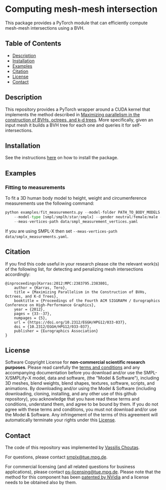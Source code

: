# Computing mesh-mesh intersection

This package provides a PyTorch module that can efficiently compute mesh-mesh
intersections using a BVH.


## Table of Contents
  * [Description](#description)
  * [Installation](#installation)
  * [Examples](#examples)
  * [Citation](#citation)
  * [License](#license)
  * [Contact](#contact)

## Description

This repository provides a PyTorch wrapper around a CUDA kernel that implements
the method described in [Maximizing parallelism in the construction of BVHs,
octrees, and k-d trees](https://dl.acm.org/citation.cfm?id=2383801). More
specifically, given an input mesh it builds a
BVH tree for each one and queries it for self-intersections. 

## Installation

See the instructions [here](docs/install.md) on how to install the package.

## Examples

### Fitting to measurements

To fit a 3D human body model to height, weight and circumenference measurements
use the following command:
```python
python examples/fit_measurements.py --model-folder PATH_TO_BODY_MODELS \
    --model-type [smpl/smplh/star/smplx] --gender neutral/female/male --num-betas 30 \
    --meas-vertices-path data/smpl_measurement_vertices.yaml
```
If you are using SMPL-X then set `--meas-vertices-path data/smplx_measurements.yaml`.

## Citation

If you find this code useful in your research please cite the relevant work(s) of the following list, for detecting and penalizing mesh intersections accordingly:

```
@inproceedings{Karras:2012:MPC:2383795.2383801,
    author = {Karras, Tero},
    title = {Maximizing Parallelism in the Construction of BVHs, Octrees, and K-d Trees},
    booktitle = {Proceedings of the Fourth ACM SIGGRAPH / Eurographics Conference on High-Performance Graphics},
    year = {2012},
    pages = {33--37},
    numpages = {5},
    url = {https://doi.org/10.2312/EGGH/HPG12/033-037}, 
    doi = {10.2312/EGGH/HPG12/033-037},
    publisher = {Eurographics Association}
}
```

## License

Software Copyright License for **non-commercial scientific research purposes**.
Please read carefully the [terms and
conditions](https://github.com/vchoutas/mesh-mesh-intersection/blob/master/LICENSE) and any
accompanying documentation before you download and/or use the SMPL-X/SMPLify-X
model, data and software, (the "Model & Software"), including 3D meshes, blend
weights, blend shapes, textures, software, scripts, and animations. By
downloading and/or using the Model & Software (including downloading, cloning,
installing, and any other use of this github repository), you acknowledge that
you have read these terms and conditions, understand them, and agree to be bound
by them. If you do not agree with these terms and conditions, you must not
download and/or use the Model & Software. Any infringement of the terms of this
agreement will automatically terminate your rights under this
[License](./LICENSE).




## Contact
The code of this repository was implemented by [Vassilis Choutas](vassilis.choutas@tuebingen.mpg.de).

For questions, please contact [smplx@tue.mpg.de](smplx@tue.mpg.de). 

For commercial licensing (and all related questions for business applications), please contact [ps-licensing@tue.mpg.de](ps-licensing@tue.mpg.de). Please note that the method for this component has been [patented by NVidia](https://patents.google.com/patent/US9396512B2/en) and a license needs to be obtained also by them.
